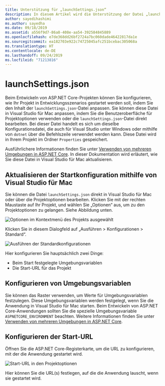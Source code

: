 ```yaml
---
title: Unterstützung für „launchSettings.json“
description: In diesem Artikel wird die Unterstützung der Datei „launchSettings.json“ in Visual Studio für Mac behandelt.
author: sayedihashimi
ms.author: sayedha
ms.date: 09/18/2019
ms.assetid: a556f9d7-86a8-408e-aa54-392584845889
ms.openlocfilehash: e7de368dd26bf2724a7bc060dade46422817da1e
ms.sourcegitcommit: ea182703e922c74725045afc251bcebac305068a
ms.translationtype: HT
ms.contentlocale: de-DE
ms.lasthandoff: 09/24/2019
ms.locfileid: "71213816"
---
```

# <a name="launchsettingsjson"></a>launchSettings.json

Beim Entwickeln von ASP.NET Core-Projekten können Sie konfigurieren, wie Ihr Projekt in Entwicklungsszenarios gestartet werden soll, indem Sie den Inhalt der `launchSettings.json`-Datei anpassen. Sie können diese Datei in Visual Studio für Mac anpassen, indem Sie die Benutzeroberfläche für Projektoptionen verwenden oder die `launchSettings.json`-Datei direkt bearbeiten. Bei dieser Datei handelt es sich um dieselbe Konfigurationsdatei, die auch für Visual Studio unter Windows oder mithilfe von `dotnet` über die Befehlszeile verwendet werden kann. Diese Datei wird in Ihrem Projekt im Ordner `Properties` gespeichert.

Ausführlichere Informationen finden Sie unter [Verwenden von mehreren Umgebungen in ASP.NET Core](https://docs.microsoft.com/aspnet/core/fundamentals/environments). In dieser Dokumentation wird erläutert, wie Sie diese Datei in Visual Studio für Mac aktualisieren.

## <a name="updating-start-configuration-using-visual-studio-for-mac"></a>Aktualisieren der Startkonfiguration mithilfe von Visual Studio für Mac

Sie können die Datei `launchSettings.json` direkt in Visual Studio für Mac oder über die Projektoptionen bearbeiten. Klicken Sie mit der rechten Maustaste auf Ihr Projekt, und wählen Sie „Optionen“ aus, um zu den Projektoptionen zu gelangen. Siehe Abbildung unten.

![Optionen im Kontextmenü des Projekts ausgewählt](media/vsmac-ctx-proj-options.png)

Klicken Sie in diesem Dialogfeld auf „Ausführen > Konfigurationen > Standard“.

![Ausführen der Standardkonfigurationen](media/vsmac-run-config-default.png)

Hier konfigurieren Sie hauptsächlich zwei Dinge:

 - Beim Start festgelegte Umgebungsvariablen
 - Die Start-URL für das Projekt

## <a name="configure-environment-variables"></a>Konfigurieren von Umgebungsvariablen

Sie können das Raster verwenden, um Werte für Umgebungsvariablen festzulegen. Diese Umgebungsvariablen werden festgelegt, wenn Sie die Anwendung in Visual Studio für Mac starten. Beim Entwickeln von ASP.NET Core-Anwendungen sollten Sie die spezielle Umgebungsvariable `ASPNETCORE_ENVIRONMENT` beachten. Weitere Informationen finden Sie unter [Verwenden von mehreren Umgebungen in ASP.NET Core](https://docs.microsoft.com/aspnet/core/fundamentals/environments).


## <a name="configure-start-url"></a>Konfigurieren der Start-URL

Öffnen Sie die ASP.NET Core-Registerkarte, um die URL zu konfigurieren, mit der die Anwendung gestartet wird.

![Start-URL in den Projektoptionen](media/vsmac-run-config-default-aspnetcore.png)

Hier können Sie die URL(s) festlegen, auf die die Anwendung lauscht, wenn sie gestartet wird.